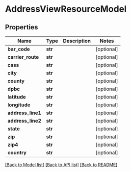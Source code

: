 # AddressViewResourceModel

## Properties
Name | Type | Description | Notes
------------ | ------------- | ------------- | -------------
**bar_code** | **str** |  | [optional] 
**carrier_route** | **str** |  | [optional] 
**cass** | **str** |  | [optional] 
**city** | **str** |  | [optional] 
**county** | **str** |  | [optional] 
**dpbc** | **str** |  | [optional] 
**latitude** | **str** |  | [optional] 
**longitude** | **str** |  | [optional] 
**address_line1** | **str** |  | [optional] 
**address_line2** | **str** |  | [optional] 
**state** | **str** |  | [optional] 
**zip** | **str** |  | [optional] 
**zip4** | **str** |  | [optional] 
**country** | **str** |  | [optional] 

[[Back to Model list]](../README.md#documentation-for-models) [[Back to API list]](../README.md#documentation-for-api-endpoints) [[Back to README]](../README.md)


